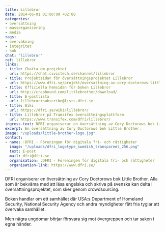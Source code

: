 ```yaml
---
title: Lillebror
date: 2014-06-01 01:00:00 +02:00
categories:
- översättning
- massorganisering
- media
tags:
- övervakning
- integritet
- bok
chat: 'lillebror'
ref: lillebror
links:
- title: Chatta om projektet
  url: https://chat.civictech.se/channel/lillebror
- title: Projektsidan för översättningsprojektet Lillebror
  url: https://www.dfri.se/projekt/oversattning-av-cory-doctorows-little-brother/
- title: Officiella hemsidan för boken Lillebror
  url: http://craphound.com/littlebrother/download/
- title: E-postlista
  url: lillebror+subscribe@lists.dfri.se
- title: Wiki
  url: https://dfri.se/wiki/lillebror/
- title: Lillebror på Transifex översättningsplattform
  url: https://www.transifex.com/dfri/lillebror/
ingress-text: DFRI organiserar en översättning av Cory Doctorows bok Little Brother.
excerpt: En översättning av Cory Doctorows bok Little Brother.
image: "/uploads/little-brother-logo.jpg"
contact:
- name: :DFRI - Föreningen för digitala fri- och rättigheter
  image: "/uploads/dfri_logotype_swedish_transparent_256.png"
  text: E-post
  mail: dfri@dfri.se
  organisation: :DFRI - Föreningen för digitala fri- och rättigheter
  organisation-link: https://www.dfri.se/
---
```

DFRI organiserar en översättning av Cory Doctorows bok Little Brother. Alla som är bekväma med att läsa engelska och skriva på svenska kan delta i översättningsprojektet, som sker genom crowdsourcing.

Boken handlar om ett samhället där USA:s Department of Homeland Security, National Security Agency och andra myndigheter fått fria tyglar att övervaka samhället.

Men några ungdomar börjar försvara sig mot övergreppen och tar saken i egna händer.
